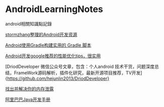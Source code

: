 # AndroidLearningNotes

android相關知識點記錄

[stormzhang整理的Android开发资源](stormzhang.com/android/2014/06/05/android-awesome-resources/)

[Android使用Gradle构建实用的 Gradle 脚本](https://www.reddit.com/r/androiddev/comments/3ig3gm/show_us_your_gradle_tasks/)

[Android开发google推荐的性能优化tips，很实用](https://developer.android.com/training/articles/perf-tips.html)

[DriodDeveloper 微信公众号文章，包含：个人android 技术干货，问题深度总结，FrameWork源码解析，插件化研究，最新开源项目推荐，TV开发]{https://github.com/hejunlin2013/DriodDeveloper}

[找出并解决你的内存泄露](http://blog.nimbledroid.com/2016/09/06/stop-memory-leaks.html)

[阿里巴巴Java开发手册](http://deadlion.cn/2017/02/05/Alibaba-Java-Code-Style.html)



